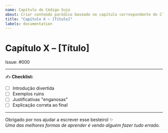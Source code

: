 ```yaml
---
name: Capítulo do Código Sujo
about: Criar conteúdo paródico baseado no capítulo correspondente de Clean Code
title: "Capítulo X – [Título]"
labels: documentation
---
```


# Capítulo X – [Título]

Issue: #000

---

✍️ **Checklist:**

- [ ] Introdução divertida
- [ ] Exemplos ruins
- [ ] Justificativas "enganosas"
- [ ] Explicação correta ao final

---

Obrigado por nos ajudar a escrever esse besteirol ✨  
_Uma das melhores formas de aprender é vendo alguém fazer tudo errado._